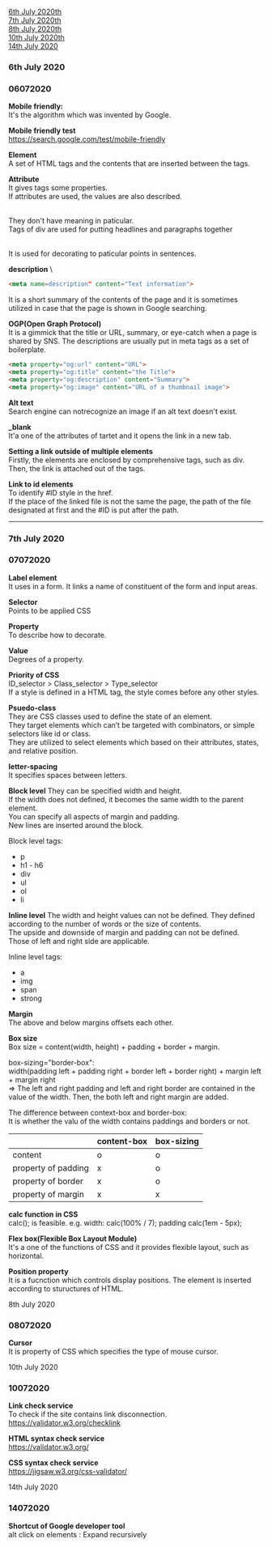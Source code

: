 [6th July 2020th](#06072020)  
[7th July 2020th](#07072020)  
[8th July 2020th](#08072020)  
[10th July 2020th](#10072020)  
[14th July 2020](#14072020)  


### 6th July 2020
### 06072020
**Mobile friendly:**  
It's the algorithm which was invented by Google.  

**Mobile friendly test** \
https://search.google.com/test/mobile-friendly  

**Element**  
A set of HTML tags and the contents that are inserted between the tags.  

**Attribute**  
It gives tags some properties.  
If attributes are used, the values are also described.   

**<div>**  
They don't have meaning in paticular.  
Tags of div are used for putting headlines and paragraphs together  

**<span>**  
It is used for decorating to paticular points in sentences.  

**description** \
```HTML
<meta name=description" content="Text information">  
```
It is a short summary of the contents of the page and it is sometimes utilized in case that the page is shown in Google searching.  

**OGP(Open Graph Protocol)**  
It is a gimmick that the title or URL, summary, or eye-catch when a page is shared by SNS.
The descriptions are usually put in meta tags as a set of boilerplate.
```html
<meta property="og:url" content="URL">  
<meta property="og:title" content="the Title">  
<meta property="og:description" content="Summary">  
<meta property="og:image" content="URL of a thumbnail image">  
````
**Alt text**  
Search engine can notrecognize an image if an alt text doesn't exist.

**_blank**  
It'a one of the attributes of tartet and it opens the link in a new tab.  


**Setting a link outside of multiple elements**  
Firstly, the elements are enclosed by comprehensive tags, such as div. Then, the link is attached out of the tags.

**Link to id elements**  
To identify #ID style in the href.  
If the place of the linked file is not the same the page, the path of the file designated at first and the #ID is put after the path.  
  
  
  
___
### 7th July 2020
### 07072020
  

**Label element**  
It uses in a form. It links a name of constituent of the form and input areas.  

**Selector**  
Points to be applied CSS  

**Property**  
To describe how to decorate.  

**Value**  
Degrees of a property.  

**Priority of CSS**  
ID_selector > Class_selector > Type_selector  
If a style is defined in a HTML tag, the style comes before any other styles.  

**Psuedo-class**  
They are CSS classes used to define the state of an element.  
They target elements which can’t be targeted with combinators, or simple selectors like id or class.  
They are utilized to select elements which based on their attributes, states, and relative position.  

**letter-spacing**  
It specifies spaces between letters.  

**Block level**
They can be specified width and height.  
If the width does not defined, it becomes the same width to the parent element.   
You can specify all aspects of margin and padding.  
New lines are inserted around the block.  

Block level tags:
- p
- h1 - h6
- div
- ul
- ol
- li
  
**Inline level**
The width and height values can not be defined. They defined according to the number of words or the size of contents.  
The upside and downside of margin and padding can not be defined.  
Those of left and right side are applicable.  

Inline level tags:
- a
- img
- span
- strong

**Margin**  
The above and below margins offsets each other.  

**Box size**  
Box size = content(width, height) + padding + border + margin.  
  
  box-sizing="border-box":  
  width(padding left + padding right + border left + border right) + margin left + margin right  
=> The left and right padding and left and right border are contained in the value of the width. Then, the both left and right margin are added.  
  
  The difference between context-box and border-box:  
  It is whether the valu of the width contains paddings and borders or not.
  
|                   |content-box|box-sizing|
|-------------------|-----------|----------|
|content            |     o     |     o    |
|property of padding|     x     |     o    |
|property of border |     x     |     o    |
|property of margin |     x     |     x    |
  

**calc function in CSS**  
calc(); is feasible.  e.g. width: calc(100% / 7);  padding calc(1em - 5px);  


**Flex box(Flexible Box Layout Module)**  
It's a one of the functions of CSS and it provides flexible layout, such as horizontal.  
  
**Position property**  
It is a fucnction which controls display positions. The element is inserted according to stuructures of HTML.  
  

8th July 2020
### 08072020

**Cursor**  
It is property of CSS which specifies the type of mouse cursor.  

10th July 2020
### 10072020

**Link check service**  
To check if the site contains link disconnection.  
https://validator.w3.org/checklink  

**HTML syntax check service**  
https://validator.w3.org/  

**CSS syntax check service**  
https://jigsaw.w3.org/css-validator/

14th July 2020
### 14072020
**Shortcut of Google developer tool**  
alt click on elements : Expand recursively  

